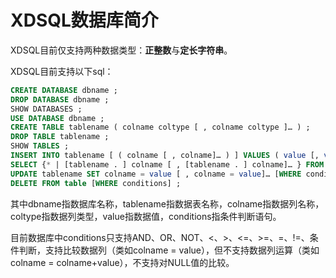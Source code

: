 # XDSQL数据库简介

XDSQL目前仅支持两种数据类型：**正整数**与**定长字符串**。

XDSQL目前支持以下sql：

~~~sql
CREATE DATABASE dbname ;
DROP DATABASE dbname ;
SHOW DATABASES ;
USE DATABASE dbname ;
CREATE TABLE tablename ( colname coltype [ , colname coltype ]… ) ;
DROP TABLE tablename ;
SHOW TABLES ;
INSERT INTO tablename [ ( colname [ , colname]… ) ] VALUES ( value [, value]… ) ;
SELECT {* | [tablename . ] colname [ , [tablename . ] colname]… } FROM tablename [ , tablename]… [ WHERE conditions ] ;
UPDATE tablename SET colname = value [ , colname = value]… [WHERE conditions] ;
DELETE FROM table [WHERE conditions] ;
~~~

其中dbname指数据库名称，tablename指数据表名称，colname指数据列名称，coltype指数据列类型，value指数据值，conditions指条件判断语句。

目前数据库中conditions只支持AND、OR、NOT、<、>、<=、>=、=、!=、条件判断，支持比较数据列（类如colname = value），但不支持数据列运算（类如colname = colname+value），不支持对NULL值的比较。

